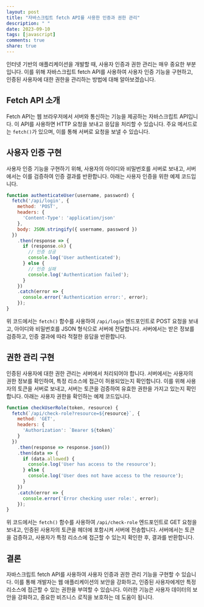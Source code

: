 ```yaml
---
layout: post
title: "자바스크립트 fetch API를 사용한 인증과 권한 관리"
description: " "
date: 2023-09-10
tags: [javascript]
comments: true
share: true
---
```


인터넷 기반의 애플리케이션을 개발할 때, 사용자 인증과 권한 관리는 매우 중요한 부분입니다. 이를 위해 자바스크립트 fetch API를 사용하여 사용자 인증 기능을 구현하고, 인증된 사용자에 대한 권한을 관리하는 방법에 대해 알아보겠습니다.

## Fetch API 소개

Fetch API는 웹 브라우저에서 서버와 통신하는 기능을 제공하는 자바스크립트 API입니다. 이 API를 사용하면 HTTP 요청을 보내고 응답을 처리할 수 있습니다. 주요 메서드로는 `fetch()`가 있으며, 이를 통해 서버로 요청을 보낼 수 있습니다.

## 사용자 인증 구현

사용자 인증 기능을 구현하기 위해, 사용자의 아이디와 비밀번호를 서버로 보내고, 서버에서는 이를 검증하여 인증 결과를 반환합니다. 아래는 사용자 인증을 위한 예제 코드입니다.

```javascript
function authenticateUser(username, password) {
  fetch('/api/login', {
    method: 'POST',
    headers: {
      'Content-Type': 'application/json'
    },
    body: JSON.stringify({ username, password })
  })
    .then(response => {
      if (response.ok) {
        // 인증 성공
        console.log('User authenticated');
      } else {
        // 인증 실패
        console.log('Authentication failed');
      }
    })
    .catch(error => {
      console.error('Authentication error:', error);
    });
}
```

위 코드에서는 `fetch()` 함수를 사용하여 `/api/login` 엔드포인트로 POST 요청을 보내고, 아이디와 비밀번호를 JSON 형식으로 서버에 전달합니다. 서버에서는 받은 정보를 검증하고, 인증 결과에 따라 적절한 응답을 반환합니다.

## 권한 관리 구현

인증된 사용자에 대한 권한 관리는 서버에서 처리되어야 합니다. 서버에서는 사용자의 권한 정보를 확인하여, 특정 리소스에 접근이 허용되었는지 확인합니다. 이를 위해 사용자의 토큰을 서버로 보내고, 서버는 토큰을 검증하여 유효한 권한을 가지고 있는지 확인합니다. 아래는 사용자 권한을 확인하는 예제 코드입니다.

```javascript
function checkUserRole(token, resource) {
  fetch(`/api/check-role?resource=${resource}`, {
    method: 'GET',
    headers: {
      'Authorization': `Bearer ${token}`
    }
  })
    .then(response => response.json())
    .then(data => {
      if (data.allowed) {
        console.log('User has access to the resource');
      } else {
        console.log('User does not have access to the resource');
      }
    })
    .catch(error => {
      console.error('Error checking user role:', error);
    });
}
```
위 코드에서는 `fetch()` 함수를 사용하여 `/api/check-role` 엔드포인트로 GET 요청을 보내고, 인증된 사용자의 토큰을 헤더에 포함시켜 서버에 전송합니다. 서버에서는 토큰을 검증하고, 사용자가 특정 리소스에 접근할 수 있는지 확인한 후, 결과를 반환합니다.

## 결론

자바스크립트 fetch API를 사용하여 사용자 인증과 권한 관리 기능을 구현할 수 있습니다. 이를 통해 개발자는 웹 애플리케이션의 보안을 강화하고, 인증된 사용자에게만 특정 리소스에 접근할 수 있는 권한을 부여할 수 있습니다. 이러한 기능은 사용자 데이터의 보안을 강화하고, 중요한 비즈니스 로직을 보호하는 데 도움이 됩니다.
